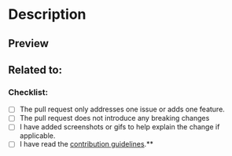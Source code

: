 # Description

<!-- Explain the changes your PR introduces, the context and why -->

## Preview

<!-- Add gifs, screenshots or videos of how the PR changes the project-->

## Related to:
<!-- If related to an existing issue: Write what issue in the format: Issue:#0000 -->
<!-- If not related: Just delete this section from the PR.-->

### Checklist:

- [ ] The pull request only addresses one issue or adds one feature.
- [ ] The pull request does not introduce any breaking changes
- [ ] I have added screenshots or gifs to help explain the change if applicable.
- [ ] I have read the [contribution guidelines](https://github.com/gustavofdasilva/hibounote/blob/master/contributing.md).**
